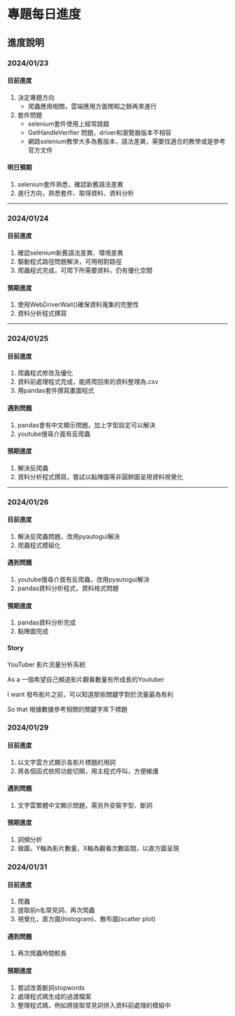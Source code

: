 # 專題每日進度
## 進度說明
### 2024/01/23
#### 目前進度
1. 決定專題方向
   - 爬蟲應用相關，雲端應用方面閒暇之餘再來進行
2. 套件問題
   - selenium套件使用上經常跳錯
   - GetHandleVerifier 問題，driver和瀏覽器版本不相容
   - 網路selenium教學大多為舊版本，語法差異，需要找適合的教學或是參考官方文件
#### 明日預期
1. selenium套件熟悉，確認新舊語法差異
2. 進行方向，熟悉套件、取得資料、資料分析

***

### 2024/01/24
#### 目前進度
1. 確認selenium新舊語法差異、環境差異
2. 驅動程式路徑問題解決，可用相對路徑
3. 爬蟲程式完成，可爬下所需要資料，仍有優化空間
#### 預期進度
1. 使用WebDriverWait()確保資料蒐集的完整性
2. 資料分析程式撰寫

***

### 2024/01/25
#### 目前進度
1. 爬蟲程式修改及優化
2. 資料前處理程式完成，能將爬回來的資料整理為.csv
3. 用pandas套件撰寫畫圖程式
#### 遇到問題
1. pandas會有中文顯示問題，加上字型設定可以解決
2. youtube搜尋介面有反爬蟲
#### 預期進度
1. 解決反爬蟲
2. 資料分析程式撰寫，嘗試以點陣圖等非圓餅圖呈現資料視覺化

***

### 2024/01/26
#### 目前進度
1. 解決反爬蟲問題，改用pyautogui解決
2. 爬蟲程式模組化
#### 遇到問題
1. youtube搜尋介面有反爬蟲，改用pyautogui解決
2. pandas資料分析程式，資料格式問題
#### 預期進度
1. pandas資料分析完成
2. 點陣圖完成

#### Story 
YouTuber 影片流量分析系統

As a
一個希望自己頻道影片觀看數量有所成長的Youtuber

I want
發布影片之前，可以知道那些關鍵字對於流量最為有利

So that
根據數據參考相關的關鍵字來下標題

### 2024/01/29
#### 目前進度
1. 以文字雲方式顯示各影片標題的用詞
2. 將各個函式依照功能切開，用主程式呼叫，方便維護
#### 遇到問題
1. 文字雲繁體中文顯示問題，需另外安裝字型、斷詞
#### 預期進度
1. 詞頻分析
2. 做圖，Y軸為影片數量，X軸為觀看次數區間，以直方圖呈現

### 2024/01/31
#### 目前進度
1. 爬蟲
2. 提取前n名常見詞、再次爬蟲
3. 視覺化，直方圖(histogram)、散布圖(scatter plot)

#### 遇到問題
1. 再次爬蟲時間較長

#### 預期進度
1. 嘗試改善斷詞stopwords
2. 處理程式碼生成的過渡檔案
3. 整理程式碼，例如將提取常見詞併入資料前處理的模組中
